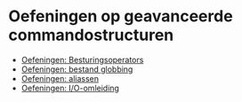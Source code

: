 # Oefeningen op geavanceerde commandostructuren
* [Oefeningen: Besturingsoperators](/./be-nl/07_advancedcommands/exercises/control_operators/99_exercises_nl.md) 
* [Oefeningen: bestand globbing](/./be-nl/07_advancedcommands/exercises/file_globbing/99_exercises_nl.md) 
* [Oefeningen: aliassen](/./be-nl/07_advancedcommands/exercises/aliases/99_exercises_nl.md) 
* [Oefeningen: I/O-omleiding](/./be-nl/07_advancedcommands/exercises/io_redirection/99_exercises_nl.md) 
